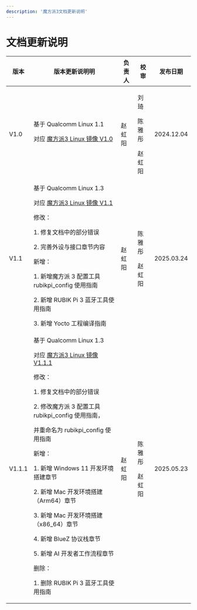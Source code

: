 ```yaml
---
description: '魔方派3文档更新说明'
---
```


# 文档更新说明

| 版本     | 版本更新说明明                                                                                                                                                                                              | 负责人  | 校审          | 发布日期          |
| ------ | ---------------------------------------------------------------------------------------------------------------------------------------- | --- | ----------- | ------------ |
| V1.0   | 基于 Qualcomm Linux 1.1<p>对应 [魔方派3 Linux 镜像 V1.0](https://thundercomm.s3.ap-northeast-1.amazonaws.com/uploads/web/rubik-pi-3/FlatBuild_RUBIKPi-3_xx.xx_LE1.0.R.debug.FC.r000001.zip) </p>                    | 赵虹阳 | <p>刘琦</p><p>陈雅彤</p><p>赵虹阳</p>    | 2024.12.04   |
| V1.1   | 基于 Qualcomm Linux 1.3<p>对应 [魔方派3 Linux 镜像 V1.1](https://thundercomm.s3.ap-northeast-1.amazonaws.com/uploads/web/rubik-pi-3/20250313/FlatBuild_RUBIKPi-3_xx.xx_LE1.0.R.debug.FC.r000002.zip)</p><p>修改：</p><p>1. 修复文档中的部分错误</p><p>2. 完善外设与接口章节内容</p><p>新增：</p> <p>1. 新增魔方派 3 配置工具 rubikpi_config 使用指南</p><p>2. 新增 RUBIK Pi 3 蓝牙工具使用指南</p><p>3. 新增 Yocto 工程编译指南 </p>   | 赵虹阳 | <p>陈雅彤</p><p>赵虹阳</p> |  2025.03.24  |
| V1.1.1 | 基于 Qualcomm Linux 1.3<p>对应 [魔方派3 Linux 镜像 V1.1.1](https://thundercomm.s3.ap-northeast-1.amazonaws.com/uploads/web/rubik-pi-3/20250422/FlatBuild_RUBIKPi-3_xx.xx_LE1.0.R.debug.FC.r001003.zip)</p><p>修改：</p><p>1. 修复文档中的部分错误</p><p>2. 修改魔方派 3 配置工具 rubikpi_config 使用指南，</p><p>并重命名为 rubikpi_config 使用指南</p><p>新增：</p><p>1. 新增 Windows 11 开发环境搭建章节</p><p>2. 新增 Mac 开发环境搭建（Arm64）章节</p><p>3. 新增 Mac 开发环境搭建（x86_64）章节</p><p>4. 新增 BlueZ 协议栈章节</p><p>5. 新增 AI 开发者工作流程章节</p><p>删除：</p> <p>1. 删除 RUBIK Pi 3 蓝牙工具使用指南</p>| 赵虹阳 | <p>陈雅彤</p><p>赵虹阳</p>      | 2025.05.23   |